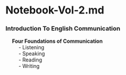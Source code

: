 # Notebook-Vol-2.md


### Introduction To English Communication
&emsp; **Four Foundations of Communication** <br/>
&emsp; &emsp; - Listening <br/>
&emsp; &emsp; - Speaking <br/>
&emsp; &emsp; - Reading <br/>
&emsp; &emsp; - Writing <br/>
